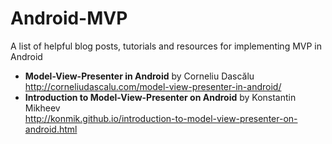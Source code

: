 # Android-MVP
A list of helpful blog posts, tutorials and resources for implementing MVP in Android

* **Model-View-Presenter in Android** by Corneliu Dascălu<br>
  http://corneliudascalu.com/model-view-presenter-in-android/
* **Introduction to Model-View-Presenter on Android** by Konstantin Mikheev<br>
  http://konmik.github.io/introduction-to-model-view-presenter-on-android.html
